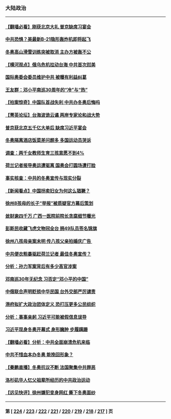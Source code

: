 ### 大陆政治
---
#### [【翻墙必看】刚获北京大礼 普京缺席习宴会](../../pages/ncid277/n13557831.md) 
#### [中共恐惧？美最新B-21隐形轰炸机即将起飞](../../pages/ncid277/n13552124.md) 
#### [冬奥高山滑雪训练突被取消 主办方被轰不公](../../pages/ncid277/n13557975.md) 
#### [【横河观点】俄乌危机拉动台海 中共首次怼美](../../pages/ncid277/n13557928.md) 
#### [国际奥委会委员维护中共 被曝有利益纠葛](../../pages/ncid277/n13557473.md) 
#### [王友群：邓小平南巡30周年的“冷”与“热”](../../pages/ncid277/n13557589.md) 
#### [【拍案惊奇】中国队首战失利 中共办冬奥后悔吗](../../pages/ncid277/n13557544.md) 
#### [【菁英论坛】台海波诡云谲 两岸专家论和战大势](../../pages/ncid277/n13557538.md) 
#### [普京获北京五千亿大单后 缺席习近平宴会](../../pages/ncid277/n13557271.md) 
#### [冬奥隔离酒店饭菜差问题多 多国运动员哭诉](../../pages/ncid277/n13557217.md) 
#### [调查：两千女教师生育三孩意愿不到4%](../../pages/ncid277/n13556938.md) 
#### [荷兰记者报导奥运遭驱离 国奥会打圆场遭打脸](../../pages/ncid277/n13557122.md) 
#### [事实核查：中共的冬奥宣传与现实分裂](../../pages/ncid277/n13556608.md) 
#### [【新闻看点】中国拐卖妇女为何这么猖獗？](../../pages/ncid277/n13555520.md) 
#### [徐州8孩母的长子“举报”被质疑官方幕后策划](../../pages/ncid277/n13556811.md) 
#### [敛财逾四千万 广西一医院前院长贪腐细节曝光](../../pages/ncid277/n13556794.md) 
#### [彭斯民收藏飞虎文物冠全台 拥49队员签名锦旗](../../pages/ncid277/n13556683.md) 
#### [徐州八孩母亲案未明 传八孩父亲拍婚庆广告 ](../../pages/ncid277/n13556754.md) 
#### [中共便衣粗暴驱赶荷兰记者 最佳冬奥宣传？](../../pages/ncid277/n13556595.md) 
#### [分析：孙力军案背后有多少高官涉案](../../pages/ncid277/n13556576.md) 
#### [邓南巡30年无纪念 习否定“邓小平的中国”](../../pages/ncid277/n13556574.md) 
#### [中俄联合声明贬损中华民国 台外交部严厉谴责](../../pages/ncid277/n13556449.md) 
#### [港府拟扩大政治团体定义 恐打压更多公民组织](../../pages/ncid277/n13556484.md) 
#### [分析：事事亲躬 习近平可能被假信息误导](../../pages/ncid277/n13553817.md) 
#### [习近平现身冬奥开幕式 身形臃肿 步履蹒跚](../../pages/ncid277/n13556223.md) 
#### [【翻墙必看】分析：中共全面崩溃危机来临](../../pages/ncid277/n13556176.md) 
#### [中共不惜血本办冬奥 能挽回形象？](../../pages/ncid277/n13555905.md) 
#### [【秦鹏直播】冬奥抗议不断 法国聚集中共罪恶](../../pages/ncid277/n13555973.md) 
#### [洛杉矶华人忆父祖辈所经历的中共政治运动](../../pages/ncid277/n13556123.md) 
#### [【远见快评】徐州嫌犯变身网红 撕下冬奥面纱](../../pages/ncid277/n13556011.md) 

---
#### 第 [ [224](./224.md) / [223](./223.md) / [222](./222.md) / [221](./221.md) / [220](./220.md) / [219](./219.md) / [218](./218.md) / [217](./217.md) ] 页
